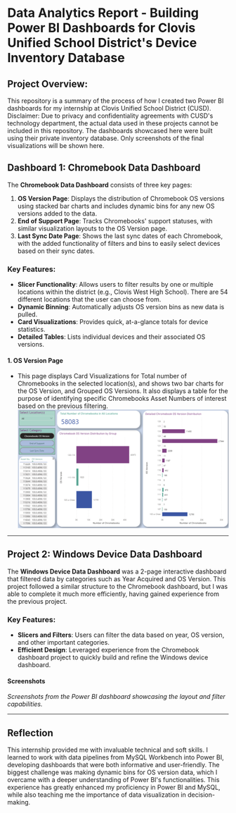 # Data Analytics Report - Building Power BI Dashboards for Clovis Unified School District's Device Inventory Database

## Project Overview:
This repository is a summary of the process of how I created two Power BI dashboards for my internship at Clovis Unified School District (CUSD). Disclaimer: Due to privacy and confidentiality agreements with CUSD's technology department, the actual data used in these projects cannot be included in this repository. The dashboards showcased here were built using their private inventory database. Only screenshots of the final visualizations will be shown here.


## Dashboard 1: Chromebook Data Dashboard

The **Chromebook Data Dashboard** consists of three key pages:
1. **OS Version Page**: Displays the distribution of Chromebook OS versions using stacked bar charts and includes dynamic bins for any new OS versions added to the data.
2. **End of Support Page**: Tracks Chromebooks' support statuses, with similar visualization layouts to the OS Version page.
3. **Last Sync Date Page**: Shows the last sync dates of each Chromebook, with the added functionality of filters and bins to easily select devices based on their sync dates.

### Key Features:
- **Slicer Functionality**: Allows users to filter results by one or multiple locations within the district (e.g., Clovis West High School). There are 54 different locations that the user can choose from.
- **Dynamic Binning**: Automatically adjusts OS version bins as new data is pulled.
- **Card Visualizations**: Provides quick, at-a-glance totals for device statistics.
- **Detailed Tables**: Lists individual devices and their associated OS versions.

#### 1. OS Version Page
- This page displays Card Visualizations for Total number of Chromebooks in the selected location(s), and shows two bar charts for the OS Version, and Grouped OS Versions. It also displays a table for the purpose of identifying specific Chromebooks Asset Numbers of interest based on the previous filtering.
![Displays Chromebook OS Version Data for all locations](Screenshots/D1_P1_NF.png)

---

## Project 2: Windows Device Data Dashboard

The **Windows Device Data Dashboard** was a 2-page interactive dashboard that filtered data by categories such as Year Acquired and OS Version. This project followed a similar structure to the Chromebook dashboard, but I was able to complete it much more efficiently, having gained experience from the previous project.

### Key Features:
- **Slicers and Filters**: Users can filter the data based on year, OS version, and other important categories.
- **Efficient Design**: Leveraged experience from the Chromebook dashboard project to quickly build and refine the Windows device dashboard.

#### Screenshots
*Screenshots from the Power BI dashboard showcasing the layout and filter capabilities.*

---

## Reflection

This internship provided me with invaluable technical and soft skills. I learned to work with data pipelines from MySQL Workbench into Power BI, developing dashboards that were both informative and user-friendly. The biggest challenge was making dynamic bins for OS version data, which I overcame with a deeper understanding of Power BI's functionalities. This experience has greatly enhanced my proficiency in Power BI and MySQL, while also teaching me the importance of data visualization in decision-making.
